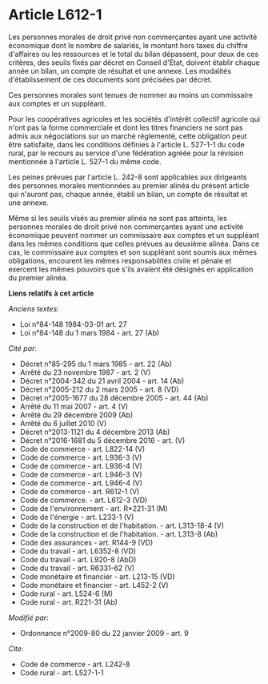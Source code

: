 # Article L612-1

Les personnes morales de droit privé non commerçantes ayant une activité économique dont le nombre de salariés, le montant
hors taxes du chiffre d'affaires ou les ressources et le total du bilan dépassent, pour deux de ces critères, des seuils
fixés par décret en Conseil d'Etat, doivent établir chaque année un bilan, un compte de résultat et une annexe. Les modalités
d'établissement de ces documents sont précisées par décret. 

Ces personnes morales sont tenues de nommer au moins un commissaire aux comptes et un suppléant. 

Pour les coopératives agricoles et les sociétés d'intérêt collectif agricole qui n'ont pas la forme commerciale et dont les
titres financiers ne sont pas admis aux négociations sur un marché réglementé, cette obligation peut être satisfaite, dans
les conditions définies à l'article L. 527-1-1 du code rural, par le recours au service d'une fédération agréée pour la
révision mentionnée à l'article L. 527-1 du même code. 

Les peines prévues par l'article L. 242-8 sont applicables aux dirigeants des personnes morales mentionnées au premier alinéa
du présent article qui n'auront pas, chaque année, établi un bilan, un compte de résultat et une annexe. 

Même si les seuils visés au premier alinéa ne sont pas atteints, les personnes morales de droit privé non commerçantes ayant
une activité économique peuvent nommer un commissaire aux comptes et un suppléant dans les mêmes conditions que celles
prévues au deuxième alinéa. Dans ce cas, le commissaire aux comptes et son suppléant sont soumis aux mêmes obligations,
encourent les mêmes responsabilités civile et pénale et exercent les mêmes pouvoirs que s'ils avaient été désignés en
application du premier alinéa.

**Liens relatifs à cet article**

_Anciens textes_:

  - Loi n°84-148 1984-03-01 art. 27
  - Loi n°84-148 du 1 mars 1984 - art. 27 (Ab)

_Cité par_:

  - Décret n°85-295 du 1 mars 1985 - art. 22 (Ab)
  - Arrêté du 23 novembre 1987 - art. 2 (V)
  - Décret n°2004-342 du 21 avril 2004 - art. 14 (Ab)
  - Décret n°2005-212 du 2 mars 2005 - art. 8 (VD)
  - Décret n°2005-1677 du 28 décembre 2005 - art. 44 (Ab)
  - Arrêté du 11 mai 2007 - art. 4 (V)
  - Arrêté du 29 décembre 2009 (Ab)
  - Arrêté du 6 juillet 2010 (V)
  - Décret n°2013-1121 du 4 décembre 2013 (Ab)
  - Décret n°2016-1681 du 5 décembre 2016 - art. (V)
  - Code de commerce - art. L822-14 (V)
  - Code de commerce - art. L936-3 (V)
  - Code de commerce - art. L936-4 (V)
  - Code de commerce - art. L946-3 (V)
  - Code de commerce - art. L946-4 (V)
  - Code de commerce - art. R612-1 (V)
  - Code de commerce. - art. L612-3 (VD)
  - Code de l'environnement - art. R*221-31 (M)
  - Code de l'énergie - art. L233-1 (V)
  - Code de la construction et de l'habitation. - art. L313-18-4 (V)
  - Code de la construction et de l'habitation. - art. L313-8 (Ab)
  - Code des assurances - art. R144-9 (VD)
  - Code du travail - art. L6352-8 (VD)
  - Code du travail - art. L920-8 (AbD)
  - Code du travail - art. R6331-62 (V)
  - Code monétaire et financier - art. L213-15 (VD)
  - Code monétaire et financier - art. L452-2 (V)
  - Code rural - art. L524-6 (M)
  - Code rural - art. R221-31 (Ab)

_Modifié par_:

  - Ordonnance n°2009-80 du 22 janvier 2009 - art. 9

_Cite_:

  - Code de commerce - art. L242-8
  - Code rural - art. L527-1-1
